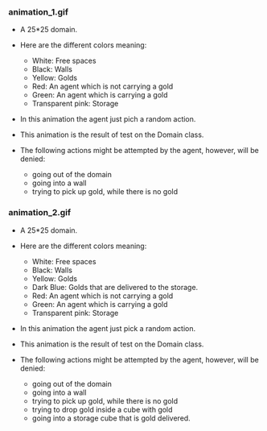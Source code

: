 
### animation_1.gif
- A 25*25 domain.
- Here are the different colors meaning:
    - White: Free spaces
    - Black: Walls
    - Yellow: Golds
    - Red: An agent which is not carrying a gold
    - Green: An agent which is carrying a gold
    - Transparent pink: Storage

- In this animation the agent just pich a random action.
- This animation is the result of test on the Domain class. 
- The following actions might be attempted by the agent, however, will be denied:
    - going out of the domain
    - going into a wall
    - trying to pick up gold, while there is no gold

### animation_2.gif
- A 25*25 domain.
- Here are the different colors meaning:
    - White: Free spaces
    - Black: Walls
    - Yellow: Golds
    - Dark Blue: Golds that are delivered to the storage.
    - Red: An agent which is not carrying a gold
    - Green: An agent which is carrying a gold
    - Transparent pink: Storage

- In this animation the agent just pick a random action.
- This animation is the result of test on the Domain class. 
- The following actions might be attempted by the agent, however, will be denied:
    - going out of the domain
    - going into a wall
    - trying to pick up gold, while there is no gold
    - trying to drop gold inside a cube with gold
    - going into a storage cube that is gold delivered.
    
    